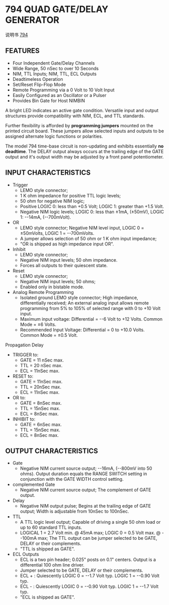 <!-- 794.md --- 
;; 
;; Description: 
;; Author: Hongyi Wu(吴鸿毅)
;; Email: wuhongyi@qq.com 
;; Created: 五 2月 17 16:39:31 2017 (+0800)
;; Last-Updated: 五 6月  2 18:20:40 2017 (+0800)
;;           By: Hongyi Wu(吴鸿毅)
;;     Update #: 5
;; URL: http://wuhongyi.cn -->

# 794 QUAD GATE/DELAY GENERATOR

说明书 [794](http://wuhongyi.cn/DAQNote/pdf/ElectronicsModules/PHILLIPS/794ds.pdf)

## FEATURES

- Four Independent Gate/Delay Channels
- Wide Range, 50 nSec to over 10 Seconds
- NIM, TTL Inputs; NIM, TTL, ECL Outputs
- Deadtimeless Operation
- Set/Reset Flip-Flop Mode
- Remote Programming via a 0 Volt to 10 Volt Input
- Easily Configured as an Oscillator or a Pulser
- Provides Bin Gate for Host NIMBIN

A bright LED indicates an active gate condition. Versatile input and output structures provide compatibility with NIM, ECL, and TTL standards.

Further flexibility is afforded by **programming jumpers** mounted on the printed circuit board. These jumpers allow selected inputs and outputs to be assigned alternate logic functions or polarities.

The model 794 time-base circuit is non-updating and exhibits essentially **no deadtime**.
The DELAY output always occurs at the trailing edge of the GATE output and it's output width may be adjusted by a front panel potentiometer.




## INPUT CHARACTERISTICS

- Trigger
	- LEMO style connector;
	- 1 K ohm impedance for positive TTL logic levels;
	- 50 ohm for negative NIM logic;
	- Positive LOGIC 0: less than +0.5 Volt; LOGIC 1: greater than +1.5 Volt.
	- Negative NIM logic levels; LOGIC 0: less than ±1mA, (±50mV), LOGIC 1: --14mA, (--700mVolt).
- OR
	- LEMO style connector; Negative NIM level input, LOGIC 0 = ±50mVolts, LOGIC 1 = --700mVolts.
	- A jumper allows selection of 50 ohm or 1 K ohm input impedance;
	- "OR is shipped as high impedance input OR".
- Inhibit
	- LEMO style connector;
	- Negative NIM input levels; 50 ohm impedance.
	- Forces all outputs to their quiescent state.
- Reset
	- LEMO style connector;
	- Negative NIM input levels; 50 ohms;
	- Enabled only in bistable mode.
- Analog Remote Programming
	- Isolated ground LEMO style connector; High impedance, differentially received; An external analog input allows remote programming from 5% to 105% of selected range with 0 to +10 Volt input.
	- Maximum input voltage: Differential = --6 Volt to +12 Volts. Common Mode = ±6 Volts.
	- Recommended Input Voltage: Differential = 0 to +10.0 Volts. Common Mode = ±0.5 Volt.


Propagation Delay

- TRIGGER to:
	- GATE = 11 nSec max.
	- TTL = 20 nSec max.
	- ECL = 11nSec max.
- RESET to:
	- GATE = 11nSec max.
	- TTL = 20nSec max.
	- ECL = 11nSec max.
- OR to:
	- GATE = 8nSec max.
	- TTL = 15nSec max.
	- ECL = 8nSec max.
- INHIBIT to:
	- GATE = 6nSec max.
	- TTL = 15nSec max.
	- ECL = 8nSec max.



## OUTPUT CHARACTERISTICS

- Gate
	- Negative NIM current source output; --16mA, (--800mV into 50 ohms). Output duration equals the
RANGE SWITCH setting in conjunction with the GATE WIDTH control setting.
- complemented Gate
	- Negative NIM current source output; The complement of GATE output.
- Delay
	- Negative NIM output pulse; Begins at the trailing edge of GATE output; Width is adjustable from
10nSec to 100nSec.
- TTL
	- A TTL logic level output; Capable of driving a single 50 ohm load or up to 60 standard TTL inputs.
	- LOGICAL 1 = 2.7 Volt min. @ 45mA max; LOGIC 0 = 0.5 Volt max. @ --100mA max; The TTL output can be jumper selected to be GATE, DELAY or their complements.
	- "TTL is shipped as GATE".
- ECL Outputs
	- ECL is a two pin header; 0.025" posts on 0.1" centers. Output is a differential 100 ohm line driver.
	- Jumper selected to be GATE, DELAY or their complements.
	- ECL + : Quiescently LOGIC 0 = --1.7 Volt typ. LOGIC 1 = --0.90 Volt typ.
	- ECL - : Quiescently LOGIC 0 = --0.90 Volt typ. LOGIC 1 = --1.7 Volt typ.
	- "ECL is shipped as GATE".










<!-- 794.md ends here -->
